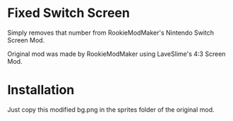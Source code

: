 # Fixed Switch Screen 

Simply removes that number from RookieModMaker's Nintendo Switch Screen Mod.

Original mod was made by RookieModMaker using LaveSlime's 4:3 Screen Mod.
#
# Installation 

Just copy this modified bg.png in the sprites folder of the original mod.
#
